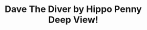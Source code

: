 ---
title: Dave The Diver by Hippo Penny Deep View!
layout: scoredetail
permalink: /meta-score/dave-the-diver
header:
  teaser: /assets/images/dave-the-diver.jpg
  video:
    id: p85VHMpE0to
    provider: youtube
---